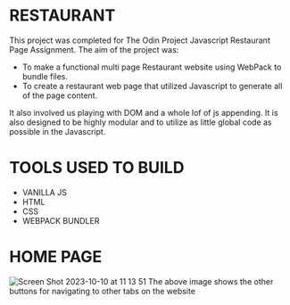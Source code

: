 # RESTAURANT

This project was completed for The Odin Project Javascript Restaurant Page Assignment.
The aim of the project was:

- To make a functional multi page Restaurant website using WebPack to bundle files.
- To create a restaurant web page that utilized Javascript to generate all of the page content.

It also involved us playing with DOM and a whole lof of js appending. It is also designed to be highly modular and to utilize as little global code as possible in the Javascript.

# TOOLS USED TO BUILD

- VANILLA JS
- HTML
- CSS
- WEBPACK BUNDLER

# HOME PAGE  
![Screen Shot 2023-10-10 at 11 13 51](https://github.com/REGSYBABA/RESTAURANT/assets/112079687/b36e9def-f860-40eb-90d8-036a38c04d22)
The above image shows the other buttons for navigating to other tabs on the website
